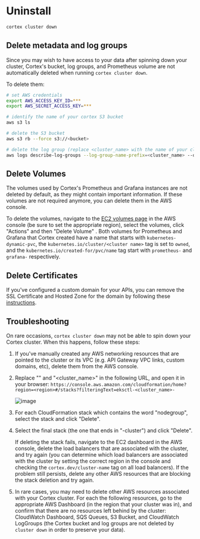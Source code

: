 # Uninstall

```bash
cortex cluster down
```

## Delete metadata and log groups

Since you may wish to have access to your data after spinning down your cluster, Cortex's bucket, log groups, and
Prometheus volume are not automatically deleted when running `cortex cluster down`.

To delete them:

```bash
# set AWS credentials
export AWS_ACCESS_KEY_ID=***
export AWS_SECRET_ACCESS_KEY=***

# identify the name of your cortex S3 bucket
aws s3 ls

# delete the S3 bucket
aws s3 rb --force s3://<bucket>

# delete the log group (replace <cluster_name> with the name of your cluster, default: cortex)
aws logs describe-log-groups --log-group-name-prefix=<cluster_name> --query logGroups[*].[logGroupName] --output text | xargs -I {} aws logs delete-log-group --log-group-name {}
```

## Delete Volumes

The volumes used by Cortex's Prometheus and Grafana instances are not deleted by default, as they might contain important
information. If these volumes are not required anymore, you can delete them in the AWS console.

To delete the volumes, navigate to the [EC2 volumes page](https://console.aws.amazon.com/ec2/v2/home?#Volumes)
in the AWS console (be sure to set the appropriate region), select the volumes, click "Actions" and then "Delete Volume"
. Both volumes for Prometheus and Grafana that Cortex created have a name that starts with `kubernetes-dynamic-pvc`,
the `kubernetes.io/cluster/<cluster name>` tag is set to `owned`, and the `kubernetes.io/created-for/pvc/name` tag start
with `prometheus-` and `grafana-` respectively.

## Delete Certificates

If you've configured a custom domain for your APIs, you can remove the SSL Certificate and Hosted Zone for the domain by
following these [instructions](networking/custom-domain.md#cleanup).

## Troubleshooting

On rare occasions, `cortex cluster down` may not be able to spin down your Cortex cluster. When this happens, follow
these steps:

1. If you've manually created any AWS networking resources that are pointed to the cluster or its VPC (e.g. API Gateway
   VPC links, custom domains, etc), delete them from the AWS console.

1. Replace "<region>" and "<cluster_name>" in the following URL, and open it in your
   browser: `https://console.aws.amazon.com/cloudformation/home?region=<region>#/stacks?filteringText=eksctl-<cluster_name>-`

   ![image](https://user-images.githubusercontent.com/808475/97790394-963b4880-1b85-11eb-8e27-ba5a551606b3.png)

1. For each CloudFormation stack which contains the word "nodegroup", select the stack and click "Delete".

1. Select the final stack (the one that ends in "-cluster") and click "Delete".

   If deleting the stack fails, navigate to the EC2 dashboard in the AWS console, delete the load balancers that are
   associated with the cluster, and try again (you can determine which load balancers are associated with the cluster by
   setting the correct region in the console and checking the `cortex.dev/cluster-name` tag on all load balancers). If
   the problem still persists, delete any other AWS resources that are blocking the stack deletion and try again.

1. In rare cases, you may need to delete other AWS resources associated with your Cortex cluster. For each the following
   resources, go to the appropriate AWS Dashboard (in the region that your cluster was in), and confirm that there are
   no resources left behind by the cluster: CloudWatch Dashboard, SQS Queues, S3 Bucket, and CloudWatch LogGroups (the
   Cortex bucket and log groups are not deleted by `cluster down` in order to preserve your data).
